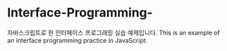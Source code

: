 # Interface-Programming-
자바스크립트로 한 인터페이스 프로그래밍 실습 예제입니다. This is an example of an interface programming practice in JavaScript. 
